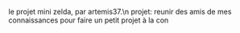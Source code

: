 le projet mini zelda, par artemis37.\n
projet: reunir des amis de mes connaissances pour faire un petit projet à la con
